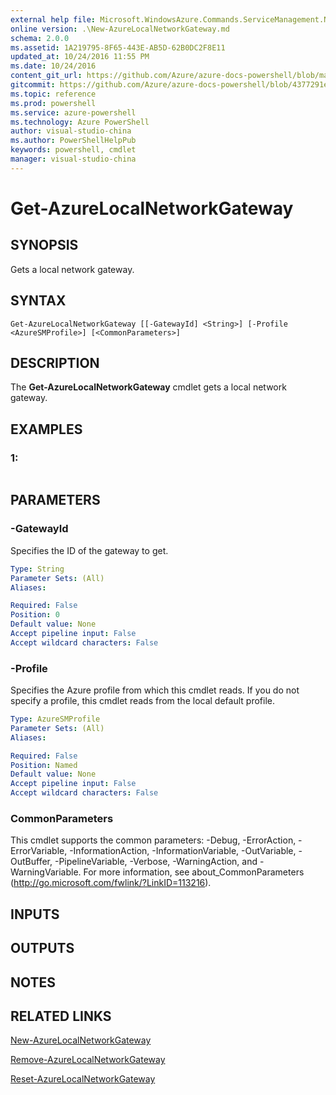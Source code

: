 ```yaml
---
external help file: Microsoft.WindowsAzure.Commands.ServiceManagement.Network.dll-Help.xml
online version: .\New-AzureLocalNetworkGateway.md
schema: 2.0.0
ms.assetid: 1A219795-8F65-443E-AB5D-62B0DC2F8E11
updated_at: 10/24/2016 11:55 PM
ms.date: 10/24/2016
content_git_url: https://github.com/Azure/azure-docs-powershell/blob/master/azureps-cmdlets-docs/ServiceManagement/Azure.Networking/v2.1.0/Get-AzureLocalNetworkGateway.md
gitcommit: https://github.com/Azure/azure-docs-powershell/blob/4377291ee360e58e2c1c5d644155daf6a0279055/azureps-cmdlets-docs/ServiceManagement/Azure.Networking/v2.1.0/Get-AzureLocalNetworkGateway.md
ms.topic: reference
ms.prod: powershell
ms.service: azure-powershell
ms.technology: Azure PowerShell
author: visual-studio-china
ms.author: PowerShellHelpPub
keywords: powershell, cmdlet
manager: visual-studio-china
---
```


# Get-AzureLocalNetworkGateway

## SYNOPSIS
Gets a local network gateway.

## SYNTAX

```
Get-AzureLocalNetworkGateway [[-GatewayId] <String>] [-Profile <AzureSMProfile>] [<CommonParameters>]
```

## DESCRIPTION
The **Get-AzureLocalNetworkGateway** cmdlet gets a local network gateway.

## EXAMPLES

### 1:
```

```

## PARAMETERS

### -GatewayId
Specifies the ID of the gateway to get.

```yaml
Type: String
Parameter Sets: (All)
Aliases: 

Required: False
Position: 0
Default value: None
Accept pipeline input: False
Accept wildcard characters: False
```

### -Profile
Specifies the Azure profile from which this cmdlet reads.
If you do not specify a profile, this cmdlet reads from the local default profile.

```yaml
Type: AzureSMProfile
Parameter Sets: (All)
Aliases: 

Required: False
Position: Named
Default value: None
Accept pipeline input: False
Accept wildcard characters: False
```

### CommonParameters
This cmdlet supports the common parameters: -Debug, -ErrorAction, -ErrorVariable, -InformationAction, -InformationVariable, -OutVariable, -OutBuffer, -PipelineVariable, -Verbose, -WarningAction, and -WarningVariable. For more information, see about_CommonParameters (http://go.microsoft.com/fwlink/?LinkID=113216).

## INPUTS

## OUTPUTS

## NOTES

## RELATED LINKS

[New-AzureLocalNetworkGateway](./New-AzureLocalNetworkGateway.md)

[Remove-AzureLocalNetworkGateway](./Remove-AzureLocalNetworkGateway.md)

[Reset-AzureLocalNetworkGateway](./Reset-AzureLocalNetworkGateway.md)


